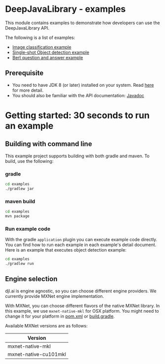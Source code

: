 # DeepJavaLibrary - examples

This module contains examples to demonstrate how developers can use the DeepJavaLibrary API.

The following is a list of examples:

- [Image classification example](docs/image_classification.md)
- [Single-shot Object detection example](docs/object_detection.md)
- [Bert question and answer example](docs/BERT_question_and_answer.md)

## Prerequisite

* You need to have JDK 8 (or later) installed on your system. Read [here](../docs/development/setup.md) for more detail.
* You should also be familiar with the API documentation: [Javadoc](https://djl-ai.s3.amazonaws.com/java-api/0.2.0/index.html)


# Getting started: 30 seconds to run an example

## Building with command line

This example project supports building with both gradle and maven. To build, use the following:

### gradle

```sh
cd examples
./gradlew jar
```

### maven build

```sh
cd examples
mvn package
```

### Run example code
With the gradle `application` plugin you can execute example code directly.
You can find how to run each example in each example's detail document.
Here is an example that executes object detection example:

```sh
cd examples
./gradlew run
```

## Engine selection

djl.ai is engine agnostic, so you can choose different engine providers. We currently
provide MXNet engine implementation.

With MXNet, you can choose different flavors of the native MXNet library.
In this example, we use `mxnet-native-mkl` for OSX platform. You might need to 
change it for your platform in [pom.xml](pom.xml) or [build.gradle](build.gradle).

Available MXNet versions are as follows:

| Version              |
| -------------------- |
| mxnet-native-mkl     |
| mxnet-native-cu101mkl|
